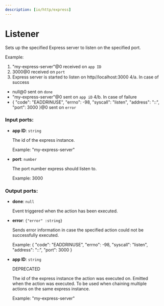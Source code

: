 ```yaml
---
description: [io/http/express]
---
```


# Listener

Sets up the specified Express server to listen on the specified port.

Example:
1. "my-express-server"@0 received on `app ID`
2. 3000@0 received on `port`
3. Express server is started to listen on http//localhost:3000
4/a. In case of success
-  null@0 sent on `done`
- "my-express-server"@0 sent on `app iD`
4/b. In case of failure
-  {
  "code": "EADDRINUSE",
  "errno": -98,
  "syscall": "listen",
  "address": "::",
  "port": 3000
}@0 sent on `error`


### Input ports:

* __app ID__: ` string `

    The id of the express instance.
    
    Example: 
    "my-express-server"


* __port__: ` number `

    The port number express should listen to.
    
    Example: 
    3000

### Output ports:

* __done__: ` null `

    Event triggered when the action has been executed.


* __error__: ` {"error" :string} `

    Sends error information in case the specified action could not be successfully executed.
    
    Example:
    {
      "code": "EADDRINUSE",
      "errno": -98,
      "syscall": "listen",
      "address": "::",
      "port": 3000
    }


* __app ID__: ` string `

    DEPRECATED
    
    The id of the express instance the action was executed on. Emitted when the action was executed.
    To be used when chaining multiple actions on the same express instance.
    
    Example: 
    "my-express-server"


